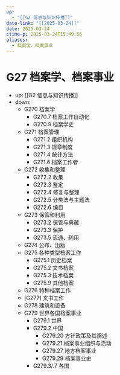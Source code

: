 ```yaml
---
up:
  - "[[G2 信息与知识传播]]"
date-link: "[[2025-03-24]]"
date: 2025-03-24
ctime-p: 2025-03-24T15:49:56
aliases:
  - 档案学、档案事业
---
```


# G27 档案学、档案事业

- up: [[G2 信息与知识传播]]
- down:	
	- G270 档案学
		- G270.7 档案工作自动化
		- G270.9 档案学史
	- G271 档案管理
		- G271.2 组织机构
		- G271.3 规章制度
		- G271.4 统计方法
		- G271.6 档案工作者
	- G272 收集和整理
		- G272.2 收集
		- G272.3 鉴定
		- G272.4 修复与整理
		- G272.5 分类法与主题法
		- G272.6 编目
	- G273 保管和利用
		- G273.2 保管与典藏
		- G273.3 保护
		- G273.5 流通、利用
	- G274 公布、出版
	- G275 各种类型档案工作
		- G275.1 历史档案
		- G275.2 文书档案
		- G275.3 技术档案
		- G275.9 其他档案
	- G276 特种档案工作
	- [G277] 文书工作
	- G278 建筑和设备
	- G279 世界各国档案事业
		- G279.1 世界
		- G279.2 中国
			- G279.20 方针政策及其阐述
			- G279.21 档案事业组织与活动
			- G279.27 地方档案事业
			- G279.29 档案事业史
		- G279.3/.7 各国
	
